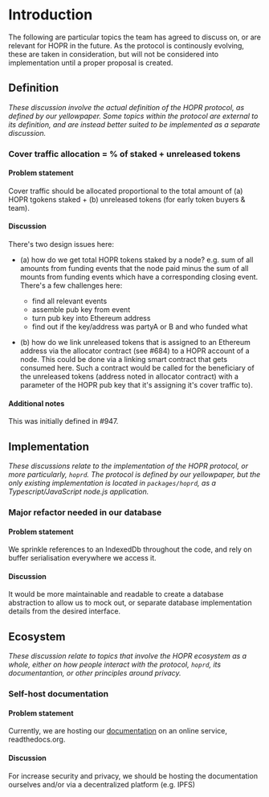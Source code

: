 # Introduction

The following are particular topics the team has agreed to discuss on, or are relevant for HOPR in the future. As the protocol is continously evolving, these are taken in consideration, but will not be considered into implementation until a proper proposal is created.

## Definition

_These discussion involve the actual definition of the HOPR protocol, as defined by our yellowpaper. Some topics within the protocol are external to its definition, and are instead better suited to be implemented as a separate discussion._

### Cover traffic allocation = % of staked + unreleased tokens

#### Problem statement

Cover traffic should be allocated proportional to the total amount of (a) HOPR tgokens staked + (b) unreleased tokens (for early token buyers & team).

#### Discussion

There's two design issues here:

- (a) how do we get total HOPR tokens staked by a node? e.g. sum of all amounts from funding events that the node paid minus the sum of all mounts from funding events which have a corresponding closing event. There's a few challenges here:

  - find all relevant events
  - assemble pub key from event
  - turn pub key into Ethereum address
  - find out if the key/address was partyA or B and who funded what

- (b) how do we link unreleased tokens that is assigned to an Ethereum address via the allocator contract (see #684) to a HOPR account of a node. This could be done via a linking smart contract that gets consumed here. Such a contract would be called for the beneficiary of the unreleased tokens (address noted in allocator contract) with a parameter of the HOPR pub key that it's assigning it's cover traffic to).

#### Additional notes

This was initially defined in #947.

## Implementation

_These discussions relate to the implementation of the HOPR protocol, or more particularly, `hoprd`. The protocol is defined by our yellowpaper, but the only existing implementation is located in `packages/hoprd`, as a Typescript/JavaScript node.js application._

### Major refactor needed in our database

#### Problem statement

We sprinkle references to an IndexedDb throughout the code, and rely on buffer serialisation everywhere we access it.

#### Discussion

It would be more maintainable and readable to create a database abstraction to allow us to mock out, or separate database implementation details from the desired interface.

## Ecosystem

_These discussion relate to topics that involve the HOPR ecosystem as a whole, either on how people interact with the protocol, `hoprd`, its documentantion, or other principles around privacy._

### Self-host documentation

#### Problem statement
Currently, we are hosting our [documentation](http://docs.hoprnet.org/en/latest/) on an online service, readthedocs.org.

#### Discussion
For increase security and privacy, we should be hosting the documentation ourselves and/or via a decentralized platform (e.g. IPFS)